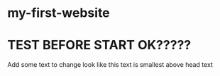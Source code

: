# my-first-website 
# TEST BEFORE START OK?????
Add some text to change 
look like this text is smallest above head text